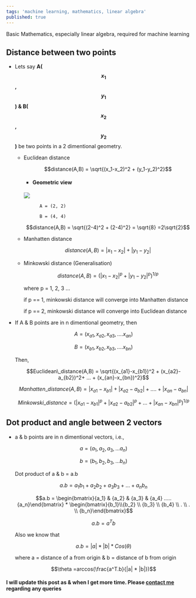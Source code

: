```yaml
---
tags: 'machine learning, mathematics, linear algebra'
published: true
---
```

Basic Mathematics, especially linear algebra, required for machine learning

## Distance between two points

- Lets say **A($${x_1}$$, $${y_1}$$) & B($${x_2}$$, $${y_2}$$)** be two points in a 2 dimentional geometry. 

    - Euclidean distance

        $$distance(A,B) = \sqrt{(x_1-x_2)^2 + (y_1-y_2)^2}$$
        
        - #### Geometric view
        ![]({{site.baseurl}}data/images/distance.jpg)
        
                
                A = (2, 2)
        
                B = (4, 4)
        
        $$distance(A,B) = \sqrt{(2-4)^2 + (2-4)^2} = \sqrt{8} =2\sqrt{2}$$
        
    - Manhatten distance

        $$distance(A,B) = |x_1-x_2| + |y_1-y_2|$$
    - Minkowski distance (Generalisation)
            
        $$distance(A,B) = ({|x_1-x_2|^p + |y_1-y_2|^p})^{1/p}$$
        
        where p = 1, 2, 3 ...
        
        if p == 1, minkowski distance will converge into Manhatten distance
        
        if p == 2, minkowski distance will converge into Euclidean distance

- If A & B points are in n dimentional geometry, then 

    $$A = ( {x_{a1},x_{a2}, x_{a3}, ....x_{an}} )$$

    $$B = ( {x_{b1},x_{b2}, x_{b3}, ....x_{bn}} )$$
    
    Then,
    
    $$Euclidean\_distance(A,B)  = \sqrt{(x_{a1}-x_{b1})^2 + (x_{a2}-a_{b2})^2+ ... + (x_{an}-x_{bn})^2}$$
    
    $$Manhatten\_distance(A,B) = |x_{a1}-x_{b1}| + |x_{a2}-a_{b2}| + .... + |x_{an}-a_{bn}|$$
    
    $$Minkowski\_distance= ({|x_{a1}-x_{b1}|^p + |x_{a2}-a_{b2}|^p+ ... + |x_{an}-x_{bn}|^p})^{1/p} $$
    
## Dot product and angle between 2 vectors
    
- a & b points are in n dimentional vectors, i.e., 

    $$a = ({a_1,a_2,a_3, ... a_n})$$

    $$b = ({b_1,b_2,b_3, ... b_n})$$
    
    Dot product of a & b = a.b
    
    $$a.b = a_1b_1 + a_2b_2 + a_3b_3 + ... + a_nb_n$$   
    
    $$a.b = \begin{bmatrix}{a_1} & {a_2} & {a_3} & {a_4}  .....  {a_n}\end{bmatrix} * \begin{bmatrix}{b_1}\\{b_2} \\ {b_3} \\ {b_4}  \\ . \\ . \\ {b_n}\end{bmatrix}$$
    
    $$a.b = a^Tb$$
    
    Also we know that 
    
    $$a.b = |a| * |b| * Cos(\theta) $$
    
    where a = distance of a from origin & b = distance of b from origin
    
    $$\theta =arccos(\frac{a^T.b}{|a| * |b|})$$
    
#### I will update this post as & when I get more time. Please <a href="mailto:sachinkalsi15@gmail.com">contact me</a> regarding any queries
